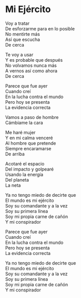 # Mi Ejército  

Voy a tratar  
De esforzarme para en lo posible  
No mentirte más  
Así que escucha  
De cerca  

Te voy a usar  
Y es probable que después  
No volvamos nunca más  
A vernos así como ahora  
De cerca  

Parece que fue ayer  
Cuando creí  
En la lucha contra el mundo  
Pero hoy se presenta  
La evidencia correcta  

Vamos a paso de hombre  
Cámbiame la cara  

Me haré mujer  
Y en mi calma venceré  
Al hombre que pretende  
Siempre encaramarse  
De arriba

Acotaré el espacio  
Del impacto y golpearé  
Usando la energía  
Del planeta  
La neta  

Ya no tengo miedo de decirte que  
El mundo es mi ejército  
Soy su comandante y a la vez  
Soy su primera línea  
Soy mi propia carne de cañón  
Y mi conspirador  

Parece que fue ayer  
Cuando creí  
En la lucha contra el mundo  
Pero hoy se presenta  
La evidencia correcta  

Ya no tengo miedo de decirte que  
El mundo es mi ejército  
Soy su comandante y a la vez  
Soy su primera línea  
Soy mi propia carne de cañón  
Y mi conspirador  
